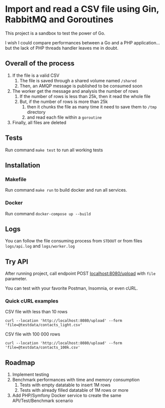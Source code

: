 # Import and read a CSV file using Gin, RabbitMQ and Goroutines
This project is a sandbox to test the power of Go.

I wish I could compare performances between a Go and a PHP application... but the lack of PHP threads handler leaves me in doubt.

## Overall of the process
1. If the file is a valid CSV
    1. The file is saved through a shared volume named `/shared`
    2. Then, an AMQP message is published to be consumed soon
2. The worker get the message and analysis the number of rows
    1. If the number of rows is less than 25k, then it read the whole file
    2. But, if the number of rows is more than 25k
        1. then it chunks the file as many time it need to save them to `/tmp` directory
        2. and read each file within a `goroutine`
3. Finally, all files are deleted

## Tests
Run command `make test` to run all working tests

## Installation
### Makefile
Run command `make run` to build docker and run all services.

### Docker
Run command `docker-compose up --build`

## Logs
You can follow the file consuming process from `STDOUT` or from files `logs/api.log` and `logs/worker.log`

## Try API
After running project, call endpoint POST [localhost:8080/upload](http://localhost:8080/upload) with `file` parameter.

You can test with your favorite Postman, Insomnia, or even cURL.

### Quick cURL examples
CSV file with less than 10 rows
``` 
curl --location 'http://localhost:8080/upload' --form 'file=@testdata/contacts_light.csv'
```

CSV file with 100 000 rows
``` 
curl --location 'http://localhost:8080/upload' --form 'file=@testdata/contacts_100k.csv'
```

## Roadmap
1. Implement testing
2. Benchmark performances with time and memory consumption
    1. Tests with empty datatable to insert 1M rows
    2. Tests with already filled datatable of 1M rows or more
3. Add PHP/Symfony Docker service to create the same API/Test/Benchmark scenario
